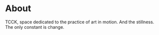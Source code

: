 <!-- title: About -->
# About

TCCK, space dedicated to the practice of art in motion.
And the stillness.
The only constant is change.
